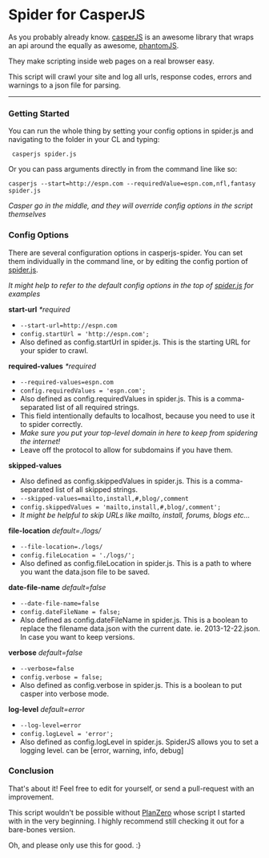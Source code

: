 # Spider for CasperJS

As you probably already know.  [casperJS](http://casperjs.org/) is an awesome library
that wraps an api around the equally as awesome, [phantomJS](http://phantomjs.org/).

They make scripting inside web pages on a real browser easy.

This script will crawl your site and log all urls, response codes, errors and warnings to a json file for parsing.

--------

### Getting Started

You can run the whole thing by setting your config options in spider.js and navigating to the folder in your CL and typing:

``` casperjs spider.js```

Or you can pass arguments directly in from the command line like so:

``` casperjs --start=http://espn.com --requiredValue=espn.com,nfl,fantasy spider.js ```

*Casper go in the middle, and they will override config options in the script themselves*

### Config Options

There are several configuration options in casperjs-spider.  You can set them individually in the command line, or by editing the config portion of [spider.js](https://github.com/pensive612/casperjs-spider/blob/master/spider.js).

*It might help to refer to the default config options in the top of [spider.js](https://github.com/pensive612/casperjs-spider/blob/master/spider.js) for examples*

**start-url** *\*required*

- ```--start-url=http://espn.com```
- ```config.startUrl = 'http://espn.com';```
- Also defined as config.startUrl in spider.js.  This is the starting URL for your spider to crawl.

**required-values** *\*required*

- ```--required-values=espn.com```
- ```config.requiredValues = 'espn.com';```
- Also defined as config.requiredValues in spider.js.  This is a comma-separated list of all required strings.
- This field intentionally defaults to localhost, because you need to use it to spider correctly.
- *Make sure you put your top-level domain in here to keep from spidering the internet!*
- Leave off the protocol to allow for subdomains if you have them.

**skipped-values**

- Also defined as config.skippedValues in spider.js.  This is a comma-separated list of all skipped strings.
- ```--skipped-values=mailto,install,#,blog/,comment```
- ```config.skippedValues = 'mailto,install,#,blog/,comment';```
- *It might be helpful to skip URLs like mailto, install, forums, blogs etc...*

**file-location** *default=./logs/*

- ```--file-location=./logs/```
- ```config.fileLocation = './logs/';```
- Also defined as config.fileLocation in spider.js.  This is a path to where you want the data.json file to be saved.

**date-file-name** *default=false*

- ```--date-file-name=false```
- ```config.dateFileName = false;```
- Also defined as config.dateFileName in spider.js.  This is a boolean to replace the filename data.json with the current date.  ie.  2013-12-22.json.  In case you want to keep versions.

**verbose** *default=false*

- ```--verbose=false```
- ```config.verbose = false;```
- Also defined as config.verbose in spider.js.  This is a boolean to put casper into verbose mode.

**log-level** *default=error*

- ```--log-level=error```
- ```config.logLevel = 'error';```
- Also defined as config.logLevel in spider.js.  SpiderJS allows you to set a logging level. can be [error, warning, info, debug]

### Conclusion

That's about it!  Feel free to edit for yourself, or send a pull-request with an improvement.

This script wouldn't be possible without [PlanZero](http://planzero.org/blog/2013/03/07/spidering_the_web_with_casperjs) whose script I started with in the very beginning.  I highly recommend still checking it out for a bare-bones version.

Oh, and please only use this for good. :}

